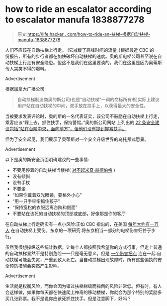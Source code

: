 # how to ride an escalator according to escalator manufa 1838877278

> 原文:[https://life hacker . com/how-to-ride-an-扶梯-根据自动扶梯-manufa-1838877278](https://lifehacker.com/how-to-ride-an-escalator-according-to-escalator-manufa-1838877278)

人们不应该在自动扶梯上行走。 (它减缓了高峰时间的流量。)根据最近 CBC 的一份报告，所有的步行者都在加快破坏自动扶梯的速度。奥的斯电梯公司甚至说在自动扶梯上行走有安全隐患。但这不是我们在这里要谈的。我们在这里是因为奥蒂斯令人哭笑不得的爆料。

<label class="bxm4mm-13 juykRM">Advertisement</label>

根据加拿大广播公司:

> 自动扶梯制造商奥的斯公司(也是“自动扶梯”一词的商标所有者)实际上建议用户站在自动扶梯的中间，双手放在扶手上，以获得最大的安全性。

当被要求发表评论时，奥的斯的一名代表证实，该公司不鼓励在自动扶梯上行走，乘客应该“踩上去，抓住扶手，保持警惕。”奥的斯公司网站 上列出的 [22 条安全建议包括“站在台阶中央，面向前方”，但他们没有提到握紧扶手。](https://www.otis.com/en/us/escalator-moving-walk-safety/)

但为了安全起见，我们展示了奥蒂斯对一个安全升级世界的乌托邦式愿景。

<label class="bxm4mm-13 juykRM">Advertisement</label>

以下是奥的斯安全页面明确建议的一些事情:

*   不要用停着的自动扶梯当楼梯( [对不起米奇·赫德伯格](https://www.youtube.com/watch?v=7n1ryH3igKc) )
*   没有倾斜
*   没有手杖
*   不要坐
*   “如果你戴着双光眼镜，要格外小心”
*   “用一只手牢牢抓住孩子”
*   “保持宽松的衣服远离台阶和侧面”
*   不要站在该死的自动扶梯的顶部或底部，好像那是你的客厅

在自动扶梯上行走确实有一点小风险:正如 CBC 指出的，在美国 [每年大约有一万人](https://www.ncbi.nlm.nih.gov/pmc/articles/PMC3628462/) 在自动扶梯上受伤。东京的一项研究 将东京相当一部分的电梯伤害归咎于步行。

虽然我很想操纵这些统计数据，让每个人都按照我希望你的方式行事，但走上普通的自动扶梯显然不是特别危险——只是毫无意义。但是 [一个伤害把点](https://crosleylaw.com/blog/escalator-injuries-deaths-common-think/) 连在一起:自动扶梯可能会失灵，严重到致人死亡。当自动扶梯出现故障时，所有这些偏执的安全预防措施会突然产生影响。

<label class="bxm4mm-13 juykRM">Advertisement</label>

生活就是权衡风险，而你会因为错过扶梯梯级而摔倒的风险非常低。但有时，有人会这样做，如果你每天都在快速爬上神奇的移动楼梯，你就会为那个特别的奖励多买几张彩票。我不是说你应该死抓住扶手。但是注意脚下，好吗？